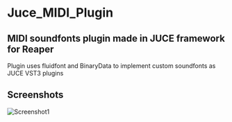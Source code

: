 # Juce_MIDI_Plugin
## MIDI soundfonts plugin made in JUCE framework for Reaper
Plugin uses fluidfont and BinaryData to implement custom soundfonts as JUCE VST3 plugins
## Screenshots
![Screenshot1](screens/screen1.png)
